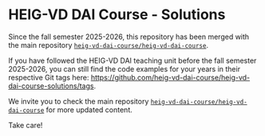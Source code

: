 # HEIG-VD DAI Course - Solutions

Since the fall semester 2025-2026, this repository has been merged with the main
repository
[`heig-vd-dai-course/heig-vd-dai-course`](https://github.com/heig-vd-dai-course/heig-vd-dai-course).

If you have followed the HEIG-VD DAI teaching unit before the fall semester
2025-2026, you can still find the code examples for your years in their
respective Git tags here:
<https://github.com/heig-vd-dai-course/heig-vd-dai-course-solutions/tags>.

We invite you to check the main repository
[`heig-vd-dai-course/heig-vd-dai-course`](https://github.com/heig-vd-dai-course/heig-vd-dai-course)
for more updated content.

Take care!
